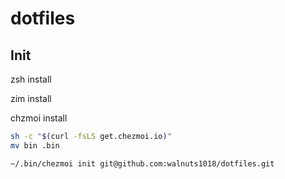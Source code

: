# dotfiles

## Init

zsh install

zim install

chzmoi install
```zsh
sh -c "$(curl -fsLS get.chezmoi.io)"
mv bin .bin
```

```zsh
~/.bin/chezmoi init git@github.com:walnuts1018/dotfiles.git
```
